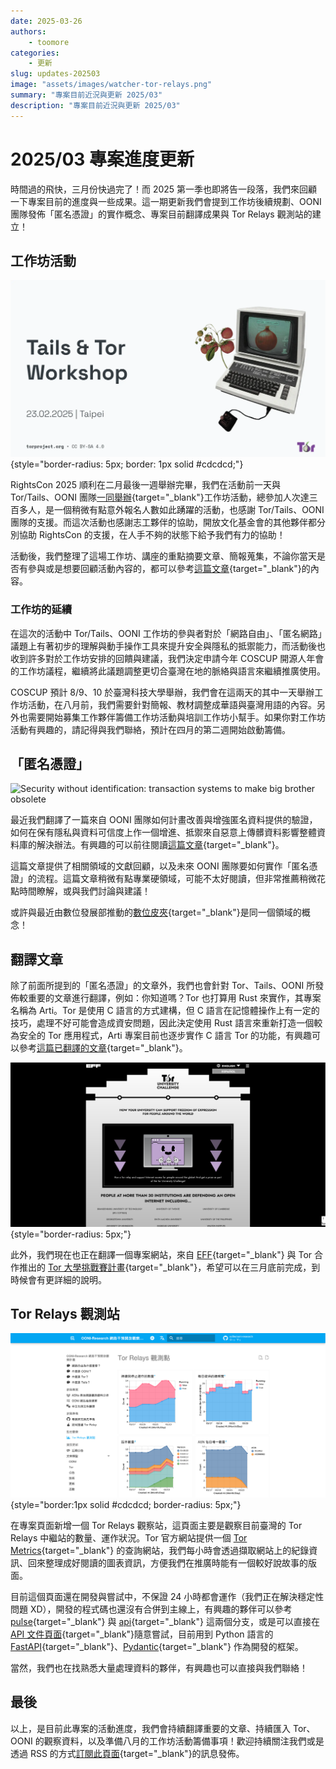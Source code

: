 ```yaml
---
date: 2025-03-26
authors:
    - toomore
categories:
    - 更新
slug: updates-202503
image: "assets/images/watcher-tor-relays.png"
summary: "專案目前近況與更新 2025/03"
description: "專案目前近況與更新 2025/03"
---
```

# 2025/03 專案進度更新

時間過的飛快，三月份快過完了！而 2025 第一季也即將告一段落，我們來回顧一下專案目前的進度與一些成果。這一期更新我們會提到工作坊後續規劃、OONI 團隊發佈「匿名憑證」的實作概念、專案目前翻譯成果與 Tor Relays 觀測站的建立！

<!-- more -->

## 工作坊活動

![](./assets/images/tor-tails-workshop-slide.webp){style="border-radius: 5px; border: 1px solid #cdcdcd;"}

RightsCon 2025 順利在二月最後一週舉辦完畢，我們在活動前一天與 Tor/Tails、OONI 團隊[一同舉辦](./rightscon25-pre-event.md){target="_blank"}工作坊活動，總參加人次達三百多人，是一個稍微有點意外報名人數如此踴躍的活動，也感謝 Tor/Tails、OONI 團隊的支援。而這次活動也感謝志工夥伴的協助，開放文化基金會的其他夥伴都分別協助 RightsCon 的支援，在人手不夠的狀態下給予我們有力的協助！

活動後，我們整理了這場工作坊、講座的重點摘要文章、簡報蒐集，不論你當天是否有參與或是想要回顧活動內容的，都可以參考[這篇文章](./rightscon25-tor-tails-ooni-after.md){target="_blank"}的內容。

### 工作坊的延續

在這次的活動中 Tor/Tails、OONI 工作坊的參與者對於「網路自由」、「匿名網路」議題上有著初步的理解與動手操作工具來提升安全與隱私的抵禦能力，而活動後也收到許多對於工作坊安排的回饋與建議，我們決定申請今年 COSCUP 開源人年會的工作坊議程，繼續將此議題調整更切合臺灣在地的脈絡與語言來繼續推廣使用。

COSCUP 預計 8/9、10 於臺灣科技大學舉辦，我們會在這兩天的其中一天舉辦工作坊活動，在八月前，我們需要針對簡報、教材調整成華語與臺灣用語的內容。另外也需要開始募集工作夥伴籌備工作坊活動與培訓工作坊小幫手。如果你對工作坊活動有興趣的，請記得與我們聯絡，預計在四月的第二週開始啟動籌備。

## 「匿名憑證」

![Security without identification: transaction systems to make big brother obsolete](https://ooni.org/post/2025-probe-security-without-identification/images/chaum.png)

最近我們翻譯了一篇來自 OONI 團隊如何計畫改善與增強匿名資料提供的驗證，如何在保有隱私與資料可信度上作一個增進、抵禦來自惡意上傳髒資料影響整體資料庫的解決辦法。有興趣的可以前往閱讀[這篇文章](./2025-probe-security-without-identification.md){target="_blank"}。

這篇文章提供了相關領域的文獻回顧，以及未來 OONI 團隊要如何實作「匿名憑證」的流程。這篇文章稍微有點專業硬領域，可能不太好閱讀，但非常推薦稍微花點時間瞭解，或與我們討論與建議！

或許與最近由數位發展部推動的[數位皮夾](https://wallet.gov.tw/){target="_blank"}是同一個領域的概念！

## 翻譯文章

除了前面所提到的「匿名憑證」的文章外，我們也會針對 Tor、Tails、OONI 所發佈較重要的文章進行翻譯，例如：你知道嗎？Tor 也打算用 Rust 來實作，其專案名稱為 Arti。Tor 是使用 C 語言的方式建構，但 C 語言在記憶體操作上有一定的技巧，處理不好可能會造成資安問題，因此決定使用 Rust 語言來重新打造一個較為安全的 Tor 應用程式，Arti 專案目前也逐步實作 C 語言 Tor 的功能，有興趣可以參考[這篇已翻譯的文章](./arti-141.md){target="_blank"}。

![EFF, Tor University](./assets/images/eff-tor-university.png){style="border-radius: 5px;"}

此外，我們現在也正在翻譯一個專案網站，來自 [EFF](https://www.eff.org/){target="_blank"} 與 Tor 合作推出的 [Tor 大學挑戰賽計畫](https://toruniversity.eff.org/){target="_blank"}，希望可以在三月底前完成，到時候會有更詳細的說明。

## Tor Relays 觀測站

![Tor Relays 觀測站](./assets/images/watcher-tor-relays.png){style="border:1px solid #cdcdcd; border-radius: 5px;"}

在專案頁面新增一個 Tor Relays 觀察站，這頁面主要是觀察目前臺灣的 Tor Relays 中繼站的數量、運作狀況。Tor 官方網站提供一個 [Tor Metrics](https://metrics.torproject.org/){target="_blank"} 的查詢網站，我們每小時會透過擷取網站上的紀錄資訊、回來整理成好閱讀的圖表資訊，方便我們在推廣時能有一個較好說故事的版面。

目前這個頁面還在開發與嘗試中，不保證 24 小時都會運作（我們正在解決穩定性問題 XD），開發的程式碼也還沒有合併到主線上，有興趣的夥伴可以參考 [pulse](https://github.com/ocftw/ooni-research/compare/main...pulse?expand=1){target="_blank"} 與 [api](https://github.com/ocftw/ooni-research/compare/main...api?expand=1){target="_blank"} 這兩個分支，或是可以直接在 [API 文件頁面](https://ooni-research.ocf.tw/api/docs){target="_blank"}隨意嘗試，目前用到 Python 語言的 [FastAPI](https://fastapi.tiangolo.com/){target="_blank"}、[Pydantic](https://docs.pydantic.dev/latest/){target="_blank"} 作為開發的框架。

當然，我們也在找熟悉大量處理資料的夥伴，有興趣也可以直接與我們聯絡！

## 最後

以上，是目前此專案的活動進度，我們會持續翻譯重要的文章、持續匯入 Tor、OONI 的觀察資料，以及準備八月的工作坊活動籌備事項！歡迎持續關注我們或是透過 RSS 的方式[訂閱此頁面](../index.md){target="_blank"}的訊息發佈。
